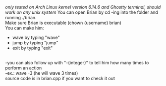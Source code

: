 *only tested on Arch Linux kernel version 6.14.6 and Ghostty terminal, should work on any unix system*
You can open Brian by cd -ing into the folder and running ./brian. <br>
Make sure Brian is executable (chown {username} brian) <br>
You can make him:
  <ul>
  <li>wave by typing "wave"</li>
  <li>jump by typing "jump"</li>
  <li>exit by typing "exit"</li>
  </ul>
  <br>
    -you can also follow up with "-{integer}" to tell him how many times to perform an action <br>
    -ex.: wave -3 (he will wave 3 times) <br>
source code is in brian.cpp if you want to check it out
